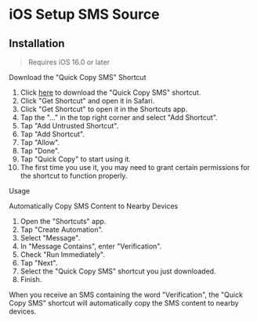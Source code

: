 # iOS Setup SMS Source

## Installation

> Requires iOS 16.0 or later

Download the "Quick Copy SMS" Shortcut

1. Click [here](https://www.icloud.com/shortcuts/a82262f969a246b0af46f2c0d3fccf55) to download the "Quick Copy SMS" shortcut.
2. Click "Get Shortcut" and open it in Safari.
3. Click "Get Shortcut" to open it in the Shortcuts app.
4. Tap the "…" in the top right corner and select "Add Shortcut".
5. Tap "Add Untrusted Shortcut".
6. Tap "Add Shortcut".
7. Tap "Allow".
8. Tap "Done".
9. Tap "Quick Copy" to start using it.
10. The first time you use it, you may need to grant certain permissions for the shortcut to function properly.

Usage

Automatically Copy SMS Content to Nearby Devices

1. Open the "Shortcuts" app.
2. Tap "Create Automation".
3. Select "Message".
4. In "Message Contains", enter "Verification".
5. Check "Run Immediately".
6. Tap "Next".
7. Select the "Quick Copy SMS" shortcut you just downloaded.
8. Finish.

When you receive an SMS containing the word "Verification", the "Quick Copy SMS" shortcut will automatically copy the SMS content to nearby devices.
